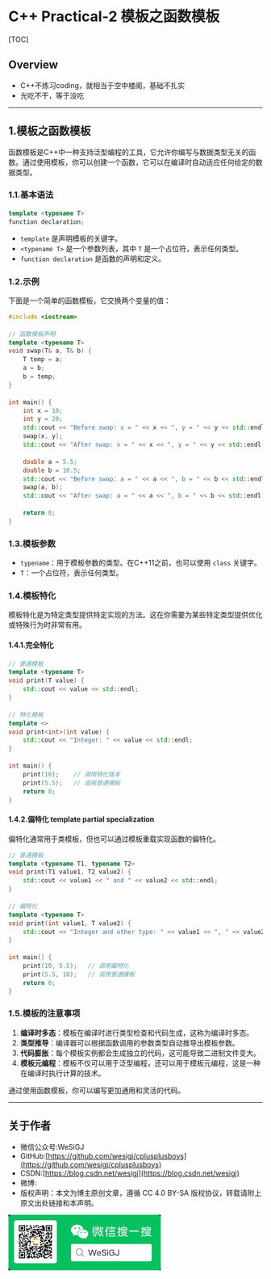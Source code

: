 # C++ Practical-2 模板之函数模板

[TOC]

## Overview

- C++不练习coding，就相当于空中楼阁，基础不扎实
- 光吃不干，等于没吃

---

## 1.模板之函数模板

函数模板是C++中一种支持泛型编程的工具，它允许你编写与数据类型无关的函数。通过使用模板，你可以创建一个函数，它可以在编译时自动适应任何给定的数据类型。

### 1.1.基本语法

```cpp
template <typename T>
function declaration;
```

- `template` 是声明模板的关键字。
- `<typename T>` 是一个参数列表，其中 `T` 是一个占位符，表示任何类型。
- `function declaration` 是函数的声明和定义。

### 1.2.示例

下面是一个简单的函数模板，它交换两个变量的值：

```cpp
#include <iostream>

// 函数模板声明
template <typename T>
void swap(T& a, T& b) {
    T temp = a;
    a = b;
    b = temp;
}

int main() {
    int x = 10;
    int y = 20;
    std::cout << "Before swap: x = " << x << ", y = " << y << std::endl;
    swap(x, y);
    std::cout << "After swap: x = " << x << ", y = " << y << std::endl;

    double a = 5.5;
    double b = 10.5;
    std::cout << "Before swap: a = " << a << ", b = " << b << std::endl;
    swap(a, b);
    std::cout << "After swap: a = " << a << ", b = " << b << std::endl;

    return 0;
}
```

### 1.3.模板参数

- `typename`：用于模板参数的类型。在C++11之前，也可以使用 `class` 关键字。
- `T`：一个占位符，表示任何类型。

### 1.4.模板特化

模板特化是为特定类型提供特定实现的方法。这在你需要为某些特定类型提供优化或特殊行为时非常有用。

#### 1.4.1.完全特化

```cpp
// 普通模板
template <typename T>
void print(T value) {
    std::cout << value << std::endl;
}

// 特化模板
template <>
void print<int>(int value) {
    std::cout << "Integer: " << value << std::endl;
}

int main() {
    print(10);    // 调用特化版本
    print(5.5);   // 调用普通模板
    return 0;
}
```

#### 1.4.2.偏特化 template partial specialization

偏特化通常用于类模板，但也可以通过模板重载实现函数的偏特化。

```cpp
// 普通模板
template <typename T1, typename T2>
void print(T1 value1, T2 value2) {
    std::cout << value1 << " and " << value2 << std::endl;
}

// 偏特化
template <typename T>
void print(int value1, T value2) {
    std::cout << "Integer and other type: " << value1 << ", " << value2 << std::endl;
}

int main() {
    print(10, 5.5);   // 调用偏特化
    print(5.5, 10);   // 调用普通模板
    return 0;
}
```

### 1.5.模板的注意事项

1. **编译时多态**：模板在编译时进行类型检查和代码生成，这称为编译时多态。
2. **类型推导**：编译器可以根据函数调用的参数类型自动推导出模板参数。
3. **代码膨胀**：每个模板实例都会生成独立的代码，这可能导致二进制文件变大。
4. **模板元编程**：模板不仅可以用于泛型编程，还可以用于模板元编程，这是一种在编译时执行计算的技术。

通过使用函数模板，你可以编写更加通用和灵活的代码。

---

## 关于作者

- 微信公众号:WeSiGJ
- GitHub:[https://github.com/wesigj/cplusplusboys](https://github.com/wesigj/cplusplusboys)
- CSDN:[https://blog.csdn.net/wesigj](https://blog.csdn.net/wesigj)
- 微博:
- 版权声明：本文为博主原创文章，遵循 CC 4.0 BY-SA 版权协议，转载请附上原文出处链接和本声明。

<img src=/./img/wechat.jpg width=60% />
